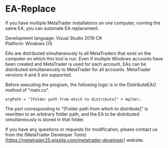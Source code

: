 # EA-Replace
If you have multiple MetaTrader installations on one computer, running the same EA, you can automate EA replacement.


Development language: Visual Studio 2019 C#  
Platform: Windows OS

EAs are distributed simultaneously to all MetaTraders that exist on the computer on which this tool is run.
Even if multiple Windows accounts have been created and MetaTrader is used for each account, EAs can be distributed simultaneously to MetaTrader for all accounts.
MetaTrader versions 4 and 5 are supported.

Before executing the program, the following logic is in the DistributeEA() method of "main.cs".


    orgPath = "[Folder path from which to distribute]" + mqlVer;


The part corresponding to "[Folder path from which to distribute]" is rewritten to an arbitrary folder path, and the EA to be distributed simultaneously is stored in that folder.

If you have any questions or requests for modification, please contact us from the (MetaTrader Developer Tools)[https://metatrader25.wixsite.com/metatrader-developer] website.
